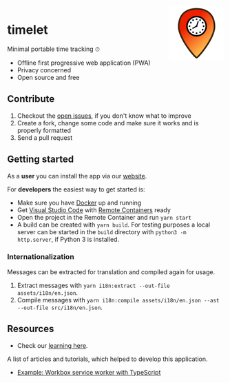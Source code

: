 <img src='assets/images/timelet-128.png' align='right' alt='Timelet logo'>

# timelet

Minimal portable time tracking ⏱

- Offline first progressive web application (PWA)
- Privacy concerned
- Open source and free

## Contribute

1. Checkout the [open issues](https://github.com/timelet/timelet/issues), if you don't know what to improve
1. Create a fork, change some code and make sure it works and is properly formatted
1. Send a pull request

## Getting started

As a **user** you can install the app via our [website](https://timelet.org).

For **developers** the easiest way to get started is:

- Make sure you have [Docker](https://docs.docker.com/get-docker/) up and running
- Get [Visual Studio Code](https://code.visualstudio.com/) with [Remote Containers](https://code.visualstudio.com/docs/remote/containers) ready
- Open the project in the Remote Container and run `yarn start`
- A build can be created with `yarn build`. For testing purposes a local server can be started in the `build` directory with `python3 -m http.server`, if Python 3 is installed.

### Internationalization

Messages can be extracted for translation and compiled again for usage.

1. Extract messages with `yarn i18n:extract --out-file assets/i18n/en.json`.
1. Compile messages with `yarn i18n:compile assets/i18n/en.json --ast --out-file src/i18n/en.json`.

## Resources

- Check our [learning here](./docs/learning.md).

A list of articles and tutorials, which helped to develop this application.

- [Example: Workbox service worker with TypeScript](https://gist.github.com/dsebastien/12c47fdb6517cfdab9473297f4472d22)
